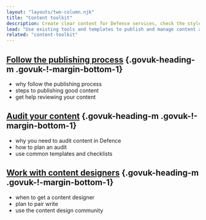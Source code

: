 ```yaml
---
layout: "layouts/two-column.njk"
title: "Content toolkit"
description: Create clear content for Defence services, check the styles you need to use and how to work with content designers."
lead: "Use existing tools and templates to publish and manage content across Defence."
related: "content-toolkit"
---
```


## [Follow the publishing process](/content-toolkit/follow-the-publishing-process) {.govuk-heading-m .govuk-!-margin-bottom-1}

- why follow the publishing process
- steps to publishing good content
- get help reviewing your content

## [Audit your content](/content-toolkit/audit-your-content) {.govuk-heading-m .govuk-!-margin-bottom-1}

- why you need to audit content in Defence
- how to plan an audit
- use common templates and checklists

## [Work with content designers](/content-toolkit/work-with-content-designers) {.govuk-heading-m .govuk-!-margin-bottom-1}

- when to get a content designer
- plan to pair write
- use the content design community

